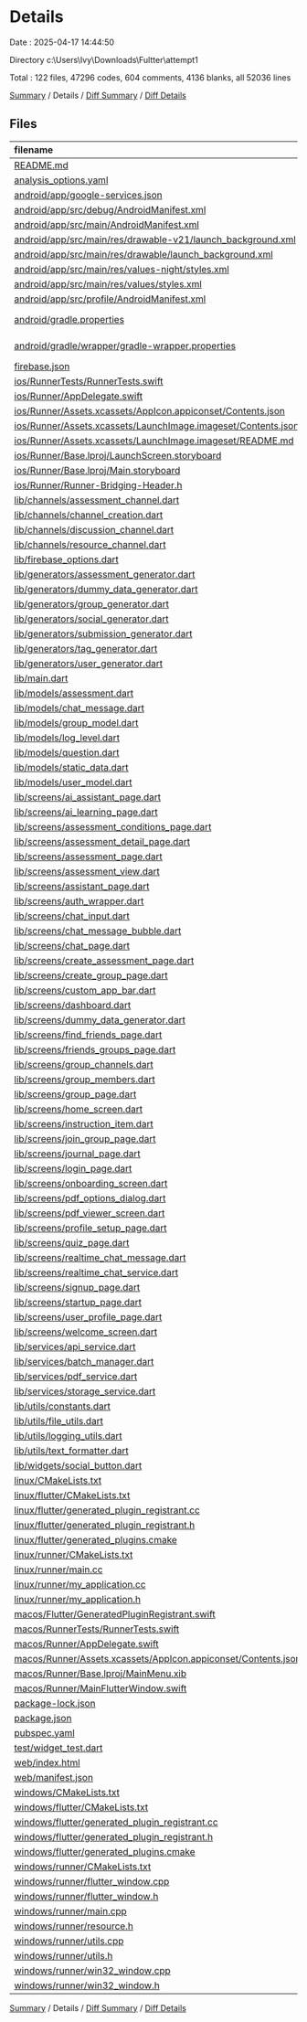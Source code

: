 # Details

Date : 2025-04-17 14:44:50

Directory c:\\Users\\Ivy\\Downloads\\Fultter\\attempt1

Total : 122 files,  47296 codes, 604 comments, 4136 blanks, all 52036 lines

[Summary](results.md) / Details / [Diff Summary](diff.md) / [Diff Details](diff-details.md)

## Files
| filename | language | code | comment | blank | total |
| :--- | :--- | ---: | ---: | ---: | ---: |
| [README.md](/README.md) | Markdown | 22 | 0 | 12 | 34 |
| [analysis\_options.yaml](/analysis_options.yaml) | YAML | 3 | 22 | 4 | 29 |
| [android/app/google-services.json](/android/app/google-services.json) | JSON | 29 | 0 | 0 | 29 |
| [android/app/src/debug/AndroidManifest.xml](/android/app/src/debug/AndroidManifest.xml) | XML | 3 | 4 | 1 | 8 |
| [android/app/src/main/AndroidManifest.xml](/android/app/src/main/AndroidManifest.xml) | XML | 34 | 11 | 1 | 46 |
| [android/app/src/main/res/drawable-v21/launch\_background.xml](/android/app/src/main/res/drawable-v21/launch_background.xml) | XML | 4 | 7 | 2 | 13 |
| [android/app/src/main/res/drawable/launch\_background.xml](/android/app/src/main/res/drawable/launch_background.xml) | XML | 4 | 7 | 2 | 13 |
| [android/app/src/main/res/values-night/styles.xml](/android/app/src/main/res/values-night/styles.xml) | XML | 9 | 9 | 1 | 19 |
| [android/app/src/main/res/values/styles.xml](/android/app/src/main/res/values/styles.xml) | XML | 9 | 9 | 1 | 19 |
| [android/app/src/profile/AndroidManifest.xml](/android/app/src/profile/AndroidManifest.xml) | XML | 3 | 4 | 1 | 8 |
| [android/gradle.properties](/android/gradle.properties) | Java Properties | 3 | 0 | 1 | 4 |
| [android/gradle/wrapper/gradle-wrapper.properties](/android/gradle/wrapper/gradle-wrapper.properties) | Java Properties | 5 | 0 | 1 | 6 |
| [firebase.json](/firebase.json) | JSON | 41 | 0 | 1 | 42 |
| [ios/RunnerTests/RunnerTests.swift](/ios/RunnerTests/RunnerTests.swift) | Swift | 7 | 2 | 4 | 13 |
| [ios/Runner/AppDelegate.swift](/ios/Runner/AppDelegate.swift) | Swift | 12 | 0 | 2 | 14 |
| [ios/Runner/Assets.xcassets/AppIcon.appiconset/Contents.json](/ios/Runner/Assets.xcassets/AppIcon.appiconset/Contents.json) | JSON | 122 | 0 | 1 | 123 |
| [ios/Runner/Assets.xcassets/LaunchImage.imageset/Contents.json](/ios/Runner/Assets.xcassets/LaunchImage.imageset/Contents.json) | JSON | 23 | 0 | 1 | 24 |
| [ios/Runner/Assets.xcassets/LaunchImage.imageset/README.md](/ios/Runner/Assets.xcassets/LaunchImage.imageset/README.md) | Markdown | 3 | 0 | 2 | 5 |
| [ios/Runner/Base.lproj/LaunchScreen.storyboard](/ios/Runner/Base.lproj/LaunchScreen.storyboard) | XML | 36 | 1 | 1 | 38 |
| [ios/Runner/Base.lproj/Main.storyboard](/ios/Runner/Base.lproj/Main.storyboard) | XML | 25 | 1 | 1 | 27 |
| [ios/Runner/Runner-Bridging-Header.h](/ios/Runner/Runner-Bridging-Header.h) | C++ | 1 | 0 | 1 | 2 |
| [lib/channels/assessment\_channel.dart](/lib/channels/assessment_channel.dart) | Dart | 671 | 0 | 42 | 713 |
| [lib/channels/channel\_creation.dart](/lib/channels/channel_creation.dart) | Dart | 342 | 0 | 24 | 366 |
| [lib/channels/discussion\_channel.dart](/lib/channels/discussion_channel.dart) | Dart | 1,238 | 0 | 66 | 1,304 |
| [lib/channels/resource\_channel.dart](/lib/channels/resource_channel.dart) | Dart | 2,624 | 0 | 129 | 2,753 |
| [lib/firebase\_options.dart](/lib/firebase_options.dart) | Dart | 70 | 12 | 7 | 89 |
| [lib/generators/assessment\_generator.dart](/lib/generators/assessment_generator.dart) | Dart | 700 | 0 | 105 | 805 |
| [lib/generators/dummy\_data\_generator.dart](/lib/generators/dummy_data_generator.dart) | Dart | 235 | 0 | 32 | 267 |
| [lib/generators/group\_generator.dart](/lib/generators/group_generator.dart) | Dart | 368 | 0 | 61 | 429 |
| [lib/generators/social\_generator.dart](/lib/generators/social_generator.dart) | Dart | 156 | 0 | 29 | 185 |
| [lib/generators/submission\_generator.dart](/lib/generators/submission_generator.dart) | Dart | 504 | 0 | 83 | 587 |
| [lib/generators/tag\_generator.dart](/lib/generators/tag_generator.dart) | Dart | 77 | 0 | 19 | 96 |
| [lib/generators/user\_generator.dart](/lib/generators/user_generator.dart) | Dart | 235 | 0 | 48 | 283 |
| [lib/main.dart](/lib/main.dart) | Dart | 57 | 0 | 9 | 66 |
| [lib/models/assessment.dart](/lib/models/assessment.dart) | Dart | 76 | 0 | 9 | 85 |
| [lib/models/chat\_message.dart](/lib/models/chat_message.dart) | Dart | 52 | 0 | 6 | 58 |
| [lib/models/group\_model.dart](/lib/models/group_model.dart) | Dart | 186 | 0 | 26 | 212 |
| [lib/models/log\_level.dart](/lib/models/log_level.dart) | Dart | 9 | 0 | 3 | 12 |
| [lib/models/question.dart](/lib/models/question.dart) | Dart | 65 | 0 | 8 | 73 |
| [lib/models/static\_data.dart](/lib/models/static_data.dart) | Dart | 265 | 0 | 16 | 281 |
| [lib/models/user\_model.dart](/lib/models/user_model.dart) | Dart | 68 | 0 | 11 | 79 |
| [lib/screens/ai\_assistant\_page.dart](/lib/screens/ai_assistant_page.dart) | Dart | 3,483 | 0 | 260 | 3,743 |
| [lib/screens/ai\_learning\_page.dart](/lib/screens/ai_learning_page.dart) | Dart | 2,465 | 0 | 127 | 2,592 |
| [lib/screens/assessment\_conditions\_page.dart](/lib/screens/assessment_conditions_page.dart) | Dart | 1,382 | 0 | 99 | 1,481 |
| [lib/screens/assessment\_detail\_page.dart](/lib/screens/assessment_detail_page.dart) | Dart | 1,343 | 0 | 81 | 1,424 |
| [lib/screens/assessment\_page.dart](/lib/screens/assessment_page.dart) | Dart | 2,524 | 0 | 224 | 2,748 |
| [lib/screens/assessment\_view.dart](/lib/screens/assessment_view.dart) | Dart | 541 | 28 | 32 | 601 |
| [lib/screens/assistant\_page.dart](/lib/screens/assistant_page.dart) | Dart | 686 | 71 | 104 | 861 |
| [lib/screens/auth\_wrapper.dart](/lib/screens/auth_wrapper.dart) | Dart | 35 | 11 | 6 | 52 |
| [lib/screens/chat\_input.dart](/lib/screens/chat_input.dart) | Dart | 99 | 0 | 6 | 105 |
| [lib/screens/chat\_message\_bubble.dart](/lib/screens/chat_message_bubble.dart) | Dart | 94 | 0 | 6 | 100 |
| [lib/screens/chat\_page.dart](/lib/screens/chat_page.dart) | Dart | 844 | 0 | 71 | 915 |
| [lib/screens/create\_assessment\_page.dart](/lib/screens/create_assessment_page.dart) | Dart | 2,746 | 137 | 202 | 3,085 |
| [lib/screens/create\_group\_page.dart](/lib/screens/create_group_page.dart) | Dart | 487 | 32 | 47 | 566 |
| [lib/screens/custom\_app\_bar.dart](/lib/screens/custom_app_bar.dart) | Dart | 117 | 14 | 15 | 146 |
| [lib/screens/dashboard.dart](/lib/screens/dashboard.dart) | Dart | 864 | 0 | 41 | 905 |
| [lib/screens/dummy\_data\_generator.dart](/lib/screens/dummy_data_generator.dart) | Dart | 2,551 | 0 | 383 | 2,934 |
| [lib/screens/find\_friends\_page.dart](/lib/screens/find_friends_page.dart) | Dart | 1,084 | 0 | 91 | 1,175 |
| [lib/screens/friends\_groups\_page.dart](/lib/screens/friends_groups_page.dart) | Dart | 1,623 | 0 | 117 | 1,740 |
| [lib/screens/group\_channels.dart](/lib/screens/group_channels.dart) | Dart | 633 | 0 | 43 | 676 |
| [lib/screens/group\_members.dart](/lib/screens/group_members.dart) | Dart | 1,317 | 0 | 69 | 1,386 |
| [lib/screens/group\_page.dart](/lib/screens/group_page.dart) | Dart | 582 | 0 | 29 | 611 |
| [lib/screens/home\_screen.dart](/lib/screens/home_screen.dart) | Dart | 1,079 | 0 | 80 | 1,159 |
| [lib/screens/instruction\_item.dart](/lib/screens/instruction_item.dart) | Dart | 55 | 0 | 4 | 59 |
| [lib/screens/join\_group\_page.dart](/lib/screens/join_group_page.dart) | Dart | 782 | 0 | 75 | 857 |
| [lib/screens/journal\_page.dart](/lib/screens/journal_page.dart) | Dart | 550 | 0 | 15 | 565 |
| [lib/screens/login\_page.dart](/lib/screens/login_page.dart) | Dart | 681 | 0 | 58 | 739 |
| [lib/screens/onboarding\_screen.dart](/lib/screens/onboarding_screen.dart) | Dart | 210 | 0 | 7 | 217 |
| [lib/screens/pdf\_options\_dialog.dart](/lib/screens/pdf_options_dialog.dart) | Dart | 821 | 0 | 15 | 836 |
| [lib/screens/pdf\_viewer\_screen.dart](/lib/screens/pdf_viewer_screen.dart) | Dart | 151 | 0 | 14 | 165 |
| [lib/screens/profile\_setup\_page.dart](/lib/screens/profile_setup_page.dart) | Dart | 1,339 | 0 | 52 | 1,391 |
| [lib/screens/quiz\_page.dart](/lib/screens/quiz_page.dart) | Dart | 1,703 | 0 | 103 | 1,806 |
| [lib/screens/realtime\_chat\_message.dart](/lib/screens/realtime_chat_message.dart) | Dart | 65 | 0 | 9 | 74 |
| [lib/screens/realtime\_chat\_service.dart](/lib/screens/realtime_chat_service.dart) | Dart | 294 | 0 | 57 | 351 |
| [lib/screens/signup\_page.dart](/lib/screens/signup_page.dart) | Dart | 679 | 0 | 35 | 714 |
| [lib/screens/startup\_page.dart](/lib/screens/startup_page.dart) | Dart | 178 | 0 | 9 | 187 |
| [lib/screens/user\_profile\_page.dart](/lib/screens/user_profile_page.dart) | Dart | 1,421 | 0 | 172 | 1,593 |
| [lib/screens/welcome\_screen.dart](/lib/screens/welcome_screen.dart) | Dart | 422 | 0 | 16 | 438 |
| [lib/services/api\_service.dart](/lib/services/api_service.dart) | Dart | 561 | 0 | 119 | 680 |
| [lib/services/batch\_manager.dart](/lib/services/batch_manager.dart) | Dart | 98 | 0 | 18 | 116 |
| [lib/services/pdf\_service.dart](/lib/services/pdf_service.dart) | Dart | 80 | 0 | 20 | 100 |
| [lib/services/storage\_service.dart](/lib/services/storage_service.dart) | Dart | 203 | 0 | 29 | 232 |
| [lib/utils/constants.dart](/lib/utils/constants.dart) | Dart | 49 | 0 | 9 | 58 |
| [lib/utils/file\_utils.dart](/lib/utils/file_utils.dart) | Dart | 42 | 0 | 9 | 51 |
| [lib/utils/logging\_utils.dart](/lib/utils/logging_utils.dart) | Dart | 53 | 0 | 17 | 70 |
| [lib/utils/text\_formatter.dart](/lib/utils/text_formatter.dart) | Dart | 181 | 0 | 25 | 206 |
| [lib/widgets/social\_button.dart](/lib/widgets/social_button.dart) | Dart | 50 | 0 | 4 | 54 |
| [linux/CMakeLists.txt](/linux/CMakeLists.txt) | CMake | 104 | 0 | 25 | 129 |
| [linux/flutter/CMakeLists.txt](/linux/flutter/CMakeLists.txt) | CMake | 79 | 0 | 10 | 89 |
| [linux/flutter/generated\_plugin\_registrant.cc](/linux/flutter/generated_plugin_registrant.cc) | C++ | 15 | 4 | 5 | 24 |
| [linux/flutter/generated\_plugin\_registrant.h](/linux/flutter/generated_plugin_registrant.h) | C++ | 5 | 5 | 6 | 16 |
| [linux/flutter/generated\_plugins.cmake](/linux/flutter/generated_plugins.cmake) | CMake | 21 | 0 | 6 | 27 |
| [linux/runner/CMakeLists.txt](/linux/runner/CMakeLists.txt) | CMake | 21 | 0 | 6 | 27 |
| [linux/runner/main.cc](/linux/runner/main.cc) | C++ | 5 | 0 | 2 | 7 |
| [linux/runner/my\_application.cc](/linux/runner/my_application.cc) | C++ | 83 | 21 | 27 | 131 |
| [linux/runner/my\_application.h](/linux/runner/my_application.h) | C++ | 7 | 7 | 5 | 19 |
| [macos/Flutter/GeneratedPluginRegistrant.swift](/macos/Flutter/GeneratedPluginRegistrant.swift) | Swift | 32 | 3 | 4 | 39 |
| [macos/RunnerTests/RunnerTests.swift](/macos/RunnerTests/RunnerTests.swift) | Swift | 7 | 2 | 4 | 13 |
| [macos/Runner/AppDelegate.swift](/macos/Runner/AppDelegate.swift) | Swift | 11 | 0 | 3 | 14 |
| [macos/Runner/Assets.xcassets/AppIcon.appiconset/Contents.json](/macos/Runner/Assets.xcassets/AppIcon.appiconset/Contents.json) | JSON | 68 | 0 | 1 | 69 |
| [macos/Runner/Base.lproj/MainMenu.xib](/macos/Runner/Base.lproj/MainMenu.xib) | XML | 343 | 0 | 1 | 344 |
| [macos/Runner/MainFlutterWindow.swift](/macos/Runner/MainFlutterWindow.swift) | Swift | 12 | 0 | 4 | 16 |
| [package-lock.json](/package-lock.json) | JSON | 6 | 0 | 1 | 7 |
| [package.json](/package.json) | JSON | 1 | 0 | 1 | 2 |
| [pubspec.yaml](/pubspec.yaml) | YAML | 58 | 61 | 26 | 145 |
| [test/widget\_test.dart](/test/widget_test.dart) | Dart | 14 | 10 | 7 | 31 |
| [web/index.html](/web/index.html) | HTML | 19 | 15 | 5 | 39 |
| [web/manifest.json](/web/manifest.json) | JSON | 35 | 0 | 1 | 36 |
| [windows/CMakeLists.txt](/windows/CMakeLists.txt) | CMake | 89 | 0 | 20 | 109 |
| [windows/flutter/CMakeLists.txt](/windows/flutter/CMakeLists.txt) | CMake | 98 | 0 | 12 | 110 |
| [windows/flutter/generated\_plugin\_registrant.cc](/windows/flutter/generated_plugin_registrant.cc) | C++ | 27 | 4 | 5 | 36 |
| [windows/flutter/generated\_plugin\_registrant.h](/windows/flutter/generated_plugin_registrant.h) | C++ | 5 | 5 | 6 | 16 |
| [windows/flutter/generated\_plugins.cmake](/windows/flutter/generated_plugins.cmake) | CMake | 26 | 0 | 6 | 32 |
| [windows/runner/CMakeLists.txt](/windows/runner/CMakeLists.txt) | CMake | 34 | 0 | 7 | 41 |
| [windows/runner/flutter\_window.cpp](/windows/runner/flutter_window.cpp) | C++ | 49 | 7 | 16 | 72 |
| [windows/runner/flutter\_window.h](/windows/runner/flutter_window.h) | C++ | 20 | 5 | 9 | 34 |
| [windows/runner/main.cpp](/windows/runner/main.cpp) | C++ | 30 | 4 | 10 | 44 |
| [windows/runner/resource.h](/windows/runner/resource.h) | C++ | 9 | 6 | 2 | 17 |
| [windows/runner/utils.cpp](/windows/runner/utils.cpp) | C++ | 54 | 2 | 10 | 66 |
| [windows/runner/utils.h](/windows/runner/utils.h) | C++ | 8 | 6 | 6 | 20 |
| [windows/runner/win32\_window.cpp](/windows/runner/win32_window.cpp) | C++ | 210 | 24 | 55 | 289 |
| [windows/runner/win32\_window.h](/windows/runner/win32_window.h) | C++ | 48 | 31 | 24 | 103 |

[Summary](results.md) / Details / [Diff Summary](diff.md) / [Diff Details](diff-details.md)